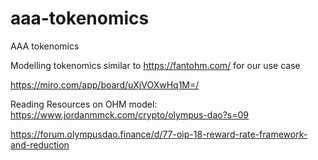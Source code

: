 # aaa-tokenomics
AAA tokenomics

Modelling tokenomics similar to https://fantohm.com/ for our use case

https://miro.com/app/board/uXjVOXwHq1M=/

Reading Resources on OHM model:
https://www.jordanmmck.com/crypto/olympus-dao?s=09

https://forum.olympusdao.finance/d/77-oip-18-reward-rate-framework-and-reduction
